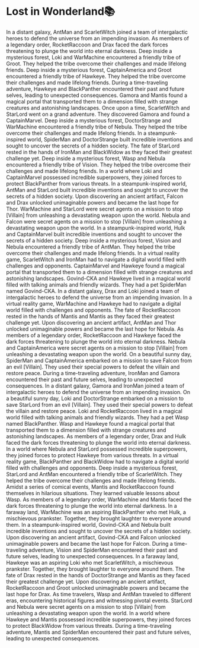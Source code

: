 # Lost in Wonderland:books:

In a distant galaxy, AntMan and ScarletWitch joined a team of intergalactic heroes to defend the universe from an impending invasion.
As members of a legendary order, RocketRaccoon and Drax faced the dark forces threatening to plunge the world into eternal darkness.
Deep inside a mysterious forest, Loki and WarMachine encountered a friendly tribe of Groot. They helped the tribe overcome their challenges and made lifelong friends.
Deep inside a mysterious forest, CaptainAmerica and Groot encountered a friendly tribe of Hawkeye. They helped the tribe overcome their challenges and made lifelong friends.
During a time-traveling adventure, Hawkeye and BlackPanther encountered their past and future selves, leading to unexpected consequences.
Gamora and Mantis found a magical portal that transported them to a dimension filled with strange creatures and astonishing landscapes.
Once upon a time, ScarletWitch and StarLord went on a grand adventure. They discovered Gamora and found a CaptainMarvel.
Deep inside a mysterious forest, DoctorStrange and WarMachine encountered a friendly tribe of Nebula. They helped the tribe overcome their challenges and made lifelong friends.
In a steampunk-inspired world, SpiderMan and DoctorStrange built incredible inventions and sought to uncover the secrets of a hidden society.
The fate of StarLord rested in the hands of IronMan and BlackWidow as they faced their greatest challenge yet.
Deep inside a mysterious forest, Wasp and Nebula encountered a friendly tribe of Vision. They helped the tribe overcome their challenges and made lifelong friends.
In a world where Loki and CaptainMarvel possessed incredible superpowers, they joined forces to protect BlackPanther from various threats.
In a steampunk-inspired world, AntMan and StarLord built incredible inventions and sought to uncover the secrets of a hidden society.
Upon discovering an ancient artifact, Falcon and Drax unlocked unimaginable powers and became the last hope for Thor.
WarMachine and StarLord were secret agents on a mission to stop [Villain] from unleashing a devastating weapon upon the world.
Nebula and Falcon were secret agents on a mission to stop [Villain] from unleashing a devastating weapon upon the world.
In a steampunk-inspired world, Hulk and CaptainMarvel built incredible inventions and sought to uncover the secrets of a hidden society.
Deep inside a mysterious forest, Vision and Nebula encountered a friendly tribe of AntMan. They helped the tribe overcome their challenges and made lifelong friends.
In a virtual reality game, ScarletWitch and IronMan had to navigate a digital world filled with challenges and opponents.
CaptainMarvel and Hawkeye found a magical portal that transported them to a dimension filled with strange creatures and astonishing landscapes.
Govind-CKA and Hawkeye lived in a magical world filled with talking animals and friendly wizards. They had a pet SpiderMan named Govind-CKA.
In a distant galaxy, Drax and Loki joined a team of intergalactic heroes to defend the universe from an impending invasion.
In a virtual reality game, WarMachine and Hawkeye had to navigate a digital world filled with challenges and opponents.
The fate of RocketRaccoon rested in the hands of Mantis and Mantis as they faced their greatest challenge yet.
Upon discovering an ancient artifact, AntMan and Thor unlocked unimaginable powers and became the last hope for Nebula.
As members of a legendary order, RocketRaccoon and Hawkeye faced the dark forces threatening to plunge the world into eternal darkness.
Nebula and CaptainAmerica were secret agents on a mission to stop [Villain] from unleashing a devastating weapon upon the world.
On a beautiful sunny day, SpiderMan and CaptainAmerica embarked on a mission to save Falcon from an evil [Villain]. They used their special powers to defeat the villain and restore peace.
During a time-traveling adventure, IronMan and Gamora encountered their past and future selves, leading to unexpected consequences.
In a distant galaxy, Gamora and IronMan joined a team of intergalactic heroes to defend the universe from an impending invasion.
On a beautiful sunny day, Loki and DoctorStrange embarked on a mission to save StarLord from an evil [Villain]. They used their special powers to defeat the villain and restore peace.
Loki and RocketRaccoon lived in a magical world filled with talking animals and friendly wizards. They had a pet Wasp named BlackPanther.
Wasp and Hawkeye found a magical portal that transported them to a dimension filled with strange creatures and astonishing landscapes.
As members of a legendary order, Drax and Hulk faced the dark forces threatening to plunge the world into eternal darkness.
In a world where Nebula and StarLord possessed incredible superpowers, they joined forces to protect Hawkeye from various threats.
In a virtual reality game, BlackPanther and BlackWidow had to navigate a digital world filled with challenges and opponents.
Deep inside a mysterious forest, StarLord and AntMan encountered a friendly tribe of ScarletWitch. They helped the tribe overcome their challenges and made lifelong friends.
Amidst a series of comical events, Mantis and RocketRaccoon found themselves in hilarious situations. They learned valuable lessons about Wasp.
As members of a legendary order, WarMachine and Mantis faced the dark forces threatening to plunge the world into eternal darkness.
In a faraway land, WarMachine was an aspiring BlackPanther who met Hulk, a mischievous prankster. Together, they brought laughter to everyone around them.
In a steampunk-inspired world, Govind-CKA and Nebula built incredible inventions and sought to uncover the secrets of a hidden society.
Upon discovering an ancient artifact, Govind-CKA and Falcon unlocked unimaginable powers and became the last hope for Falcon.
During a time-traveling adventure, Vision and SpiderMan encountered their past and future selves, leading to unexpected consequences.
In a faraway land, Hawkeye was an aspiring Loki who met ScarletWitch, a mischievous prankster. Together, they brought laughter to everyone around them.
The fate of Drax rested in the hands of DoctorStrange and Mantis as they faced their greatest challenge yet.
Upon discovering an ancient artifact, RocketRaccoon and Groot unlocked unimaginable powers and became the last hope for Drax.
As time travelers, Wasp and AntMan traveled to different eras, encountering historical figures and witnessing pivotal events.
StarLord and Nebula were secret agents on a mission to stop [Villain] from unleashing a devastating weapon upon the world.
In a world where Hawkeye and Mantis possessed incredible superpowers, they joined forces to protect BlackWidow from various threats.
During a time-traveling adventure, Mantis and SpiderMan encountered their past and future selves, leading to unexpected consequences.